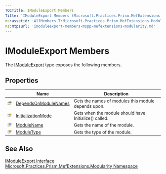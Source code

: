 ```yaml
---
TOCTitle: IModuleExport Members
Title: 'IModuleExport Members (Microsoft.Practices.Prism.MefExtensions.Modularity)'
ms:assetid: 'AllMembers.T:Microsoft.Practices.Prism.MefExtensions.Modularity.IModuleExport'
ms:mtpsurl: 'imoduleexport-members-mspp-mefextensions-modularity.md'
---
```


# IModuleExport Members

The [IModuleExport](/patterns-practices/reference/imoduleexport-interface-mspp-mefextensions-modularity) type exposes the following members.

## Properties

<table>
<thead>
<tr class="header">
<th> </th>
<th>Name</th>
<th>Description</th>
</tr>
</thead>
<tbody>
<tr class="odd">
<td><img src="/patterns-practices/reference/images/pubproperty.gif" alt="Public property"/></td>
<td><a href="/patterns-practices/reference/imoduleexport-dependsonmodulenames-property-mspp-mefextensions-modularity" data-raw-source="[DependsOnModuleNames](/patterns-practices/reference/imoduleexport-dependsonmodulenames-property-mspp-mefextensions-modularity)">DependsOnModuleNames</a></td>
<td>Gets the names of modules this module depends upon.</td>
</tr>
<tr class="even">
<td><img src="/patterns-practices/reference/images/pubproperty.gif" alt="Public property"/></td>
<td><a href="/patterns-practices/reference/imoduleexport-initializationmode-property-mspp-mefextensions-modularity" data-raw-source="[InitializationMode](/patterns-practices/reference/imoduleexport-initializationmode-property-mspp-mefextensions-modularity)">InitializationMode</a></td>
<td>Gets when the module should have Initialize() called.</td>
</tr>
<tr class="odd">
<td><img src="/patterns-practices/reference/images/pubproperty.gif" alt="Public property"/></td>
<td><a href="/patterns-practices/reference/imoduleexport-modulename-property-mspp-mefextensions-modularity" data-raw-source="[ModuleName](/patterns-practices/reference/imoduleexport-modulename-property-mspp-mefextensions-modularity)">ModuleName</a></td>
<td>Gets the name of the module.</td>
</tr>
<tr class="even">
<td><img src="/patterns-practices/reference/images/pubproperty.gif" alt="Public property"/></td>
<td><a href="/patterns-practices/reference/imoduleexport-moduletype-property-mspp-mefextensions-modularity" data-raw-source="[ModuleType](/patterns-practices/reference/imoduleexport-moduletype-property-mspp-mefextensions-modularity)">ModuleType</a></td>
<td>Gets the type of the module.</td>
</tr>
</tbody>
</table>

## See Also

[IModuleExport Interface](/patterns-practices/reference/imoduleexport-interface-mspp-mefextensions-modularity)  
[Microsoft.Practices.Prism.MefExtensions.Modularity Namespace](/patterns-practices/reference/mspp-mefextensions-modularity-namespace)  
